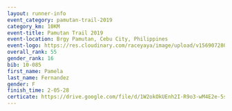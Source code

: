 ```yaml
---
layout: runner-info 
event_category: pamutan-trail-2019 
category_km: 10KM 
event-title: Pamutan Trail 2019 
event-location: Brgy Pamutan, Cebu City, Philippines 
event-logo: https://res.cloudinary.com/raceyaya/image/upload/v1569072806/logo/pamutan-trail_d8abrj.jpg 
overall_rank: 55
gender_rank: 16
bib: 10-085
first_name: Pamela
last_name: Fernandez
gender: F
finish_time: 2-05-28
certicate: https://drive.google.com/file/d/1W2okOkUEnh2I-R9o3-wM4E2e-5sDdvP0/view?usp=sharing
---
```

